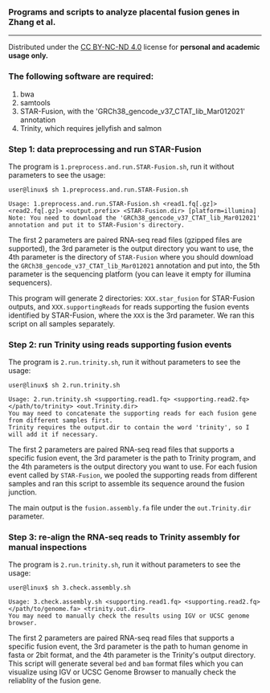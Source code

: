 ### Programs and scripts to analyze placental fusion genes in Zhang et al.
---
Distributed under the [CC BY-NC-ND 4.0](https://creativecommons.org/licenses/by-nc-nd/4.0/ "CC BY-NC-ND")
license for **personal and academic usage only.**

### The following software are required:
1. bwa
2. samtools
3. STAR-Fusion, with the 'GRCh38_gencode_v37_CTAT_lib_Mar012021' annotation
4. Trinity, which requires jellyfish and salmon

### Step 1: data preprocessing and run STAR-Fusion
The program is `1.preprocess.and.run.STAR-Fusion.sh`, run it without parameters to see the usage:
```
user@linux$ sh 1.preprocess.and.run.STAR-Fusion.sh

Usage: 1.preprocess.and.run.STAR-Fusion.sh <read1.fq[.gz]> <read2.fq[.gz]> <output.prefix> <STAR-Fusion.dir> [platform=illumina]
Note: You need to download the 'GRCh38_gencode_v37_CTAT_lib_Mar012021' annotation and put it to STAR-Fusion's directory.

```
The first 2 parameters are paired RNA-seq read files (gzipped files are supported), the 3rd parameter is the output directory you
want to use, the 4th parameter is the directory of `STAR-Fusion` where you should download the `GRCh38_gencode_v37_CTAT_lib_Mar012021`
annotation and put into, the 5th parameter is the sequencing platform (you can leave it empty for illumina sequencers).

This program will generate 2 directories: `XXX.star_fusion` for STAR-Fusion outputs, and `XXX.supportingReads` for reads supporting
the fusion events identified by STAR-Fusion, where the `XXX` is the 3rd parameter. We ran this script on all samples separately.

### Step 2: run Trinity using reads supporting fusion events
The program is `2.run.trinity.sh`, run it without parameters to see the usage:
```
user@linux$ sh 2.run.trinity.sh

Usage: 2.run.trinity.sh <supporting.read1.fq> <supporting.read2.fq> </path/to/trinity> <out.Trinity.dir>
You may need to concatenate the supporting reads for each fusion gene from different samples first.
Trinity requires the output.dir to contain the word 'trinity', so I will add it if necessary.

```
The first 2 parameters are paired RNA-seq read files that supports a specific fusion event, the 3rd parameter is the path to Trinity
program, and the 4th parameters is the output directory you want to use. For each fusion event called by `STAR-Fusion`, we pooled the
supporting reads from different samples and ran this script to assemble its sequence around the fusion junction.

The main output is the `fusion.assembly.fa` file under the `out.Trinity.dir` parameter.

### Step 3: re-align the RNA-seq reads to Trinity assembly for manual inspections
The program is `2.run.trinity.sh`, run it without parameters to see the usage:
```
user@linux$ sh 3.check.assembly.sh 

Usage: 3.check.assembly.sh <supporting.read1.fq> <supporting.read2.fq> </path/to/genome.fa> <trinity.out.dir>
You may need to manually check the results using IGV or UCSC genome browser.

```
The first 2 parameters are paired RNA-seq read files that supports a specific fusion event, the 3rd parameter is the path to human
genome in fasta or 2bit format, and the 4th parameter is the Trinity's output directory. This script will generate several `bed` and `bam`
format files which you can visualize using IGV or UCSC Genome Browser to manually check the reliablity of the fusion gene.

